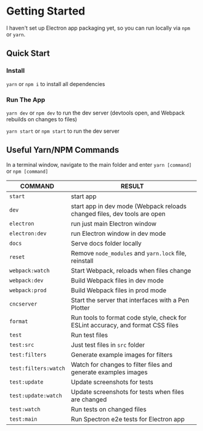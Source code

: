 # Getting Started

I haven't set up Electron app packaging yet, so you can run locally via `npm` or `yarn`.

## Quick Start

### Install

`yarn` or `npm i` to install all dependencies

### Run The App

`yarn dev` or `npm dev` to run the dev server (devtools open, and Webpack rebuilds on changes to files)

`yarn start` or `npm start` to run the dev server

## Useful Yarn/NPM Commands

In a terminal window, navigate to the main folder and enter `yarn [command]` or `npm [command]`

| COMMAND              | RESULT                                                                          |
| -------------------- | ------------------------------------------------------------------------------- |
| `start`              | start app                                                                       |
| `dev`                | start app in dev mode (Webpack reloads changed files, dev tools are open        |
| `electron`           | run just main Electron window                                                   |
| `electron:dev`       | run Electron window in dev mode                                                 |
| `docs`               | Serve docs folder locally                                                       |
| `reset`              | Remove `node_modules` and `yarn.lock` file, reinstall                           |
| `webpack:watch`      | Start Webpack, reloads when files change                                        |
| `webpack:dev`        | Build Webpack files in dev mode                                                 |
| `webpack:prod`       | Build Webpack files in prod mode                                                |
| `cncserver`          | Start the server that interfaces with a Pen Plotter                             |
| `format`             | Run tools to format code style, check for ESLint accuracy, and format CSS files |
| `test`               | Run test files                                                                  |
| `test:src`           | Just test files in `src` folder                                                 |
| `test:filters`       | Generate example images for filters                                             |
| `test:filters:watch` | Watch for changes to filter files and generate examples images                  |
| `test:update`        | Update screenshots for tests                                                    |
| `test:update:watch`  | Update screenshots for tests when files are changed                             |
| `test:watch`         | Run tests on changed files                                                      |
| `test:main`          | Run Spectron e2e tests for Electron app                                         |
